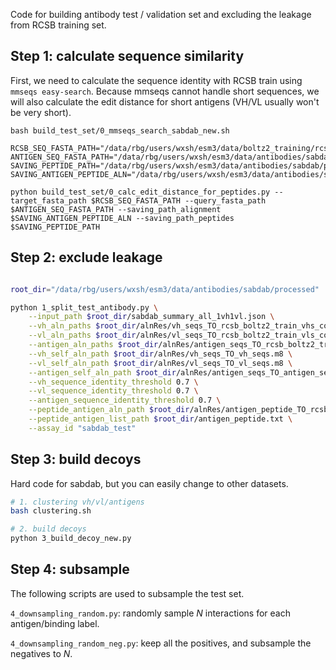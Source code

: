 
Code for building antibody test / validation set and excluding the leakage from RCSB training set.

## Step 1: calculate sequence similarity

First, we need to calculate the sequence identity with RCSB train using `mmseqs easy-search`.
Because mmseqs cannot handle short sequences, we will also calculate the edit distance for short antigens (VH/VL usually won't be very short).

```
bash build_test_set/0_mmseqs_search_sabdab_new.sh

RCSB_SEQ_FASTA_PATH="/data/rbg/users/wxsh/esm3/data/boltz2_training/rcsb/pdb_05_08_2025_wx/rcsb_boltz2_train_seq_boltz_extended_and_gemmi.fasta"
ANTIGEN_SEQ_FASTA_PATH="/data/rbg/users/wxsh/esm3/data/antibodies/sabdab/processed/antigen_seqs.fasta"
SAVING_PEPTIDE_PATH="/data/rbg/users/wxsh/esm3/data/antibodies/sabdab/processed/antigen_peptide.txt"
SAVING_ANTIGEN_PEPTIDE_ALN="/data/rbg/users/wxsh/esm3/data/antibodies/sabdab/processed/alnRes/antigen_peptide_TO_rcsb_boltz2_train_seqs.m8"

python build_test_set/0_calc_edit_distance_for_peptides.py --target_fasta_path $RCSB_SEQ_FASTA_PATH --query_fasta_path $ANTIGEN_SEQ_FASTA_PATH --saving_path_alignment $SAVING_ANTIGEN_PEPTIDE_ALN --saving_path_peptides $SAVING_PEPTIDE_PATH
```

## Step 2: exclude leakage

```bash

root_dir="/data/rbg/users/wxsh/esm3/data/antibodies/sabdab/processed"

python 1_split_test_antibody.py \
    --input_path $root_dir/sabdab_summary_all_1vh1vl.json \
    --vh_aln_paths $root_dir/alnRes/vh_seqs_TO_rcsb_boltz2_train_vhs_cov_mode_0.m8 \
    --vl_aln_paths $root_dir/alnRes/vl_seqs_TO_rcsb_boltz2_train_vls_cov_mode_0.m8 \
    --antigen_aln_paths $root_dir/alnRes/antigen_seqs_TO_rcsb_boltz2_train_seqs_cov_mode_1.m8  $root_dir/alnRes/antigen_seqs_TO_rcsb_boltz2_train_seqs_cov_mode_2.m8 \
    --vh_self_aln_path $root_dir/alnRes/vh_seqs_TO_vh_seqs.m8 \
    --vl_self_aln_path $root_dir/alnRes/vl_seqs_TO_vl_seqs.m8 \
    --antigen_self_aln_path $root_dir/alnRes/antigen_seqs_TO_antigen_seqs.m8 \
    --vh_sequence_identity_threshold 0.7 \
    --vl_sequence_identity_threshold 0.7 \
    --antigen_sequence_identity_threshold 0.7 \
    --peptide_antigen_aln_path $root_dir/alnRes/antigen_peptide_TO_rcsb_boltz2_train_seqs.m8 \
    --peptide_antigen_list_path $root_dir/antigen_peptide.txt \
    --assay_id "sabdab_test"
```

## Step 3: build decoys

Hard code for sabdab, but you can easily change to other datasets.

```bash
# 1. clustering vh/vl/antigens
bash clustering.sh

# 2. build decoys
python 3_build_decoy_new.py

```

## Step 4: subsample

The following scripts are used to subsample the test set. 

`4_downsampling_random.py`: randomly sample $N$ interactions for each antigen/binding label. 

`4_downsampling_random_neg.py`: keep all the positives, and subsample the negatives to $N$.

